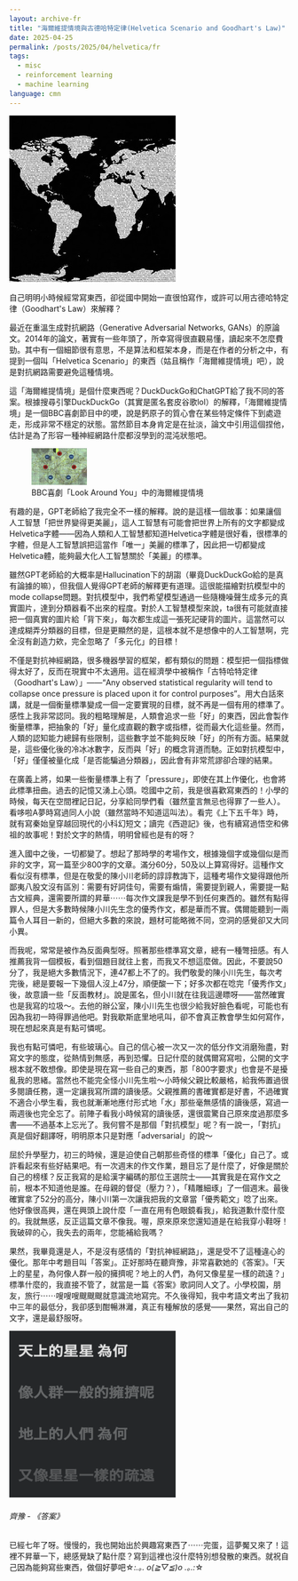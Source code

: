 ```yaml
---
layout: archive-fr
title: "海爾維提情境與古德哈特定律(Helvetica Scenario and Goodhart's Law)"
date: 2025-04-25
permalink: /posts/2025/04/helvetica/fr
tags:
  - misc
  - reinforcement learning
  - machine learning
language: cmn
---
```


![Helvetica-Scenario](/images/posts/helvetica-scenario-1-resize.jpeg)

自己明明小時候經常寫東西，卻從國中開始一直很怕寫作，或許可以用古德哈特定律（Goodhart's Law）來解釋？

最近在重溫生成對抗網路（Generative Adversarial Networks, GANs）的原論文。2014年的論文，著實有一些年頭了，所幸寫得很直觀易懂，讀起來不怎麼費勁。其中有一個細節很有意思，不是算法和框架本身，而是在作者的分析之中，有提到一個叫「Helvetica Scenario」的東西（姑且稱作「海爾維提情境」吧），說是對抗網路需要避免這種情境。

這「海爾維提情境」是個什麼東西呢？DuckDuckGo和ChatGPT給了我不同的答案。根據搜尋引擎DuckDuckGo（其實是匿名套皮谷歌lol）的解釋，「海爾維提情境」是一個BBC喜劇節目中的哽，說是鈣原子的質心會在某些特定條件下到處遊走，形成非常不穩定的狀態。當然節目本身肯定是在扯淡，論文中引用這個捏他，估計是為了形容一種神經網路什麼都沒學到的混沌狀態吧。

<figure>
  <img src="/images/posts/helvetica-scenario-2-resize.png" alt="helvetica scenario from Look Around You" width="100">
  <figcaption>BBC喜劇「Look Around You」中的海爾維提情境</figcaption>
</figure>

有趣的是，GPT老師給了我完全不一樣的解釋。說的是這樣一個故事：如果讓個人工智慧「把世界變得更美麗」，這人工智慧有可能會把世界上所有的文字都變成Helvetica字體——因為人類和人工智慧都知道Helvetica字體是很好看，很標準的字體，但是人工智慧誤把這當作「唯一」美麗的標準了，因此把一切都變成Helvetica體，能夠最大化人工智慧關於「美麗」的標準。

雖然GPT老師給的大概率是Hallucination下的胡謅（畢竟DuckDuckGo給的是真有論據的嘛），但我個人覺得GPT老師的解釋更有道理。這很能描繪對抗模型中的mode collapse問題。對抗模型中，我們希望模型通過一些隨機噪聲生成多元的真實圖片，達到分類器看不出來的程度。對於人工智慧模型來說，ta很有可能就直接把一個真實的圖片給「背下來」，每次都生成這一張死記硬背的圖片。這當然可以達成糊弄分類器的目標，但是更顯然的是，這根本就不是想像中的人工智慧啊，完全沒有創造力欸，完全忽略了「多元化」的目標！

不僅是對抗神經網路，很多機器學習的框架，都有類似的問題：模型把一個指標做得太好了，反而在現實中不太適用。這在經濟學中被稱作「古特哈特定律（Goodhart's Law）」——“Any observed statistical regularity will tend to collapse once pressure is placed upon it for control purposes”。用大白話來講，就是一個衡量標準變成一個一定要實現的目標，就不再是一個有用的標準了。感性上我非常認同。我的粗略理解是，人類會追求一些「好」的東西，因此會製作衡量標準，把抽象的「好」量化成直觀的數字或指標，從而最大化這些量。然而，人類的認知能力總歸有些限制，這些數字並不能夠反映「好」的所有方面。結果就是，這些優化後的冷冰冰數字，反而與「好」的概念背道而馳。正如對抗模型中，「好」僅僅被量化成「是否能騙過分類器」，因此會有非常荒謬卻合理的結果。

在廣義上將，如果一些衡量標準上有了「pressure」，即使在其上作優化，也會將此標準扭曲。過去的記憶又湧上心頭。唸國中之前，我是很喜歡寫東西的！小學的時候，每天在空間裡記日記，分享給同學們看（雖然童言無忌也得罪了一些人）。看哆啦A夢時寫過同人小說（雖然當時不知道這叫法）。看完《上下五千年》時，就有寫秦始皇穿越回現代的小科幻短文；讀完《西遊記》後，也有續寫過悟空和佛祖的故事呢！對於文字的熱情，明明曾經也是有的呀？

進入國中之後，一切都變了。想起了那時學的考場作文，根據幾個字或幾個似是而非的文字，寫一篇至少800字的文章。滿分60分，50及以上算寫得好。這種作文看似沒有標準，但是在敬愛的陳小川老師的諄諄教誨下，這種考場作文變得跟他所鄙夷八股文沒有區別：需要有好詞佳句，需要有煽情，需要提到親人，需要提一點古文經典，還需要所謂的昇華⋯⋯每次作文課我是學不到任何東西的。雖然有點得罪人，但是大多數時候陳小川先生念的優秀作文，都是華而不實。偶爾能聽到一兩篇令人耳目一新的，但絕大多數的來說，題材可能略微不同，空洞的感覺卻又大同小異。

而我呢，常常是被作為反面典型呀。照著那些標準寫文章，總有一種彆扭感。有人推薦我背一個模板，看到個題目就往上套，而我又不想這麼做。因此，不要說50分了，我是絕大多數情況下，連47都上不了的。我們敬愛的陳小川先生，每次考完後，總是要報一下幾個人沒上47分，順便酸一下；好多次都在唸完「優秀作文」後，故意讀一些「反面教材」。說是匿名，但小川就在往我這邊瞟呀——當然確實也是我寫的垃圾～。去他的辦公室，陳小川先生也很少給我好臉色看呢，可能也有因為我初一時得罪過他吧。對我歇斯底里地吼叫，卻不會真正教會學生如何寫作，現在想起來真是有點可憐呢。

我也有點可憐吧，有些玻璃心。自己的信心被一次又一次的低分作文消磨殆盡，對寫文字的態度，從熱情到無感，再到恐懼。日記什麼的就偶爾寫寫啦，公開的文字根本就不敢想像。即使是現在寫一些自己的東西，那「800字要求」也會是不是擾亂我的思緒。當然也不能完全怪小川先生啦～小時候父親比較嚴格，給我佈置過很多閱讀任務，還一定讓我寫所謂的讀後感。父親推薦的書確實都是好書，不過確實不適合小學生看，我也就漸漸地應付形式地「水」那些毫無感情的讀後感，寫過一兩週後也完全忘了。前陣子看我小時候寫的讀後感，還很震驚自己原來度過那麼多書——不過基本上忘光了。我何嘗不是那個「對抗模型」呢？有一說一，「對抗」真是個好翻譯呀，明明原本只是對應「adversarial」的說～

屈於升學壓力，初三的時候，還是迫使自己朝那些奇怪的標準「優化」自己了。或許看起來有些好結果吧。有一次週末的作文作業，題目忘了是什麼了，好像是關於自己的榜樣？反正我寫的是給漢字編碼的那位王選院士——其實我是在寫作文之前，根本不知道他是誰。在母親的督促（壓力？），「精雕細琢」了一個週末。最後確實拿了52分的高分，陳小川第一次讓我把我的文章當「優秀範文」唸了出來。他好像很高興，還在興頭上說什麼「一直在用有色眼鏡看我」，給我道歉什麼什麼的。我就無感，反正這篇文章不像我。喔，原來原來您還知道是在給我穿小鞋呀！我破碎的心，我失去的兩年，您能補給我嗎？

果然，我畢竟還是人，不是沒有感情的「對抗神經網路」，還是受不了這種違心的優化。那年中考題目叫「答案」。正好那時在聽齊豫，非常喜歡她的《答案》。「天上的星星，為何像人群一般的擁擠呢？地上的人們，為何又像星星一樣的疏遠？」標準什麼的，我直接不管了，就當是一篇《答案》歌詞同人文了。小學校園，朋友，旅行⋯⋯嗖嗖嗖颼颼颼就意識流地寫完。不久後得知，我中考語文考出了我初中三年的最低分，我卻感到酣暢淋灕，真正有種解放的感覺——果然，寫出自己的文字，還是最舒服呀。

![Da an](/images/posts/daan-resize.png)
###### 齊豫 - 《答案》


已經七年了呀。慢慢的，我也開始出於興趣寫東西了⋯⋯完蛋，這夢魘又來了！這裡不昇華一下，總感覺缺了點什麼？寫到這裡也沒什麼特別想發散的東西。就祝自己因為能夠寫些東西，做個好夢吧☆*:.｡. o(≧▽≦)o .｡.:*☆